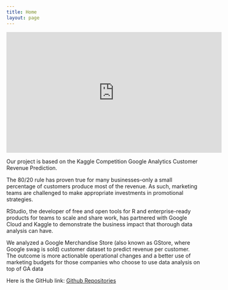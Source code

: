 ```yaml
---
title: Home
layout: page
---
```

<p align="center">
<iframe width="560" height="315" src="https://www.youtube.com/embed/sFjFz4IX94Q" frameborder="0" allow="accelerometer; autoplay; encrypted-media; gyroscope; picture-in-picture" allowfullscreen></iframe>
</p>

Our project is based on the Kaggle Competition Google Analytics Customer Revenue Prediction.

The 80/20 rule has proven true for many businesses–only a small percentage of customers produce most of the revenue. As such, marketing teams are challenged to make appropriate investments in promotional strategies.

RStudio, the developer of free and open tools for R and enterprise-ready products for teams to scale and share work, has partnered with Google Cloud and Kaggle to demonstrate the business impact that thorough data analysis can have.

We analyzed a Google Merchandise Store (also known as GStore, where Google swag is sold) customer dataset to predict revenue per customer. The outcome is more actionable operational changes and a better use of marketing budgets for those companies who choose to use data analysis on top of GA data

Here is the GitHub link: [Github Repositories](https://github.com/CHuanSite/Google-Revenue)
